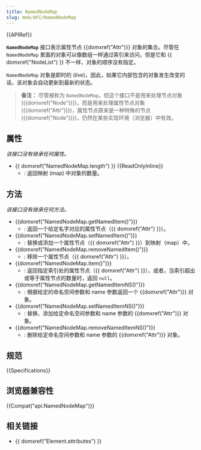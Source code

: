 ```yaml
---
title: NamedNodeMap
slug: Web/API/NamedNodeMap
---
```


{{APIRef}}

**`NamedNodeMap`** 接口表示属性节点 {{domxref("Attr")}} 对象的集合。尽管在 `NamedNodeMap` 里面的对象可以像数组一样通过索引来访问，但是它和 {{ domxref("NodeList") }} 不一样，对象的顺序没有指定。

`NamedNodeMap` 对象是即时的 (_live_)，因此，如果它内部包含的对象发生改变的话，该对象会自动更新到最新的状态。

> **备注：** 尽管被称为 `NamedNodeMap`，但这个接口不是用来处理节点对象 ({{domxref("Node")}})，而是用来处理属性节点对象 ({{domxref("Attr")}})，属性节点原来是一种特殊的节点 ({{domxref("Node")}})，仍然在某些实现环境（浏览器）中有效。

## 属性

_该接口没有继承任何属性。_

- {{ domxref("NamedNodeMap.length") }} {{ReadOnlyInline}}
  - : 返回映射 (map) 中对象的数量。

## 方法

_该接口没有继承任何方法。_

- {{domxref("NamedNodeMap.getNamedItem()")}}
  - : 返回一个给定名字对应的属性节点（{{ domxref("Attr") }}）。
- {{domxref("NamedNodeMap.setNamedItem()")}}
  - : 替换或添加一个属性节点（{{ domxref("Attr") }}）到映射（map）中。
- {{domxref("NamedNodeMap.removeNamedItem()")}}
  - : 移除一个属性节点（{{ domxref("Attr") }}）。
- {{domxref("NamedNodeMap.item()")}}
  - : 返回指定索引处的属性节点（{{ domxref("Attr") }}），或者，当索引超出或等于属性节点的数量时，返回 `null`。
- {{domxref("NamedNodeMap.getNamedItemNS()")}}
  - : 根据给定的命名空间参数和 name 参数返回一个 {{domxref("Attr")}} 对象。
- {{domxref("NamedNodeMap.setNamedItemNS()")}}
  - : 替换、添加给定命名空间参数和 name 参数的 {{domxref("Attr")}} 对象。
- {{domxref("NamedNodeMap.removeNamedItemNS()")}}
  - : 删除给定命名空间参数和 name 参数的 {{domxref("Attr")}} 对象。

## 规范

{{Specifications}}

## 浏览器兼容性

{{Compat("api.NamedNodeMap")}}

## 相关链接

- {{ domxref("Element.attributes") }}
